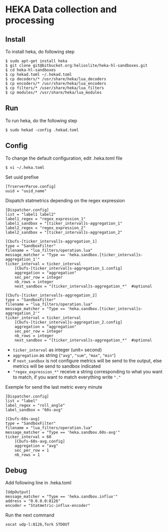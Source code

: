 HEKA Data collection and processing
===================================

Install
------------

To install heka, do following step

    $ sudo apt-get install heka
    $ git clone git@bitbucket.org:helioslite/heka-hl-sandboxes.git
    $ cd heka-hl-sandboxes
    $ cp hekad.toml ~/.hekad.toml
    $ cp decoders/* /usr/share/heka/lua_decoders
    $ cp encoders/* /usr/share/heka/lua_encoders
    $ cp filters/* /user/share/heka/lua_filters
    $ cp modules/* /usr/share/heka/lua_modules

Run
---

To run heka, do the following step

    $ sudo hekad -config .hekad.toml

Config
------

To change the default configuration, edit .heka.toml file

    $ vi ~/.heka.toml

Set uuid prefixe

    [TrserverParse.config]
    uuid = "uuid_name"

Dispatch statmetrics depending on the regex expression

    [Dispatcher.config]
    list = "label1 label2"
    label1_regex = "regex_expression_1"
    label1_sandbox = "[ticker_interval]s-aggregation_1"
    label2_regex = "regex_expression_2"
    label2_sandbox = "[ticker_interval]s-aggregation_2"

    [Cbufs-[ticker_interval]s-aggregation_1]
    type = "SandboxFilter"
    filename = "lua_filters/operation.lua"
    message_matcher = "Type == 'heka.sandbox.[ticker_interval]s-aggregation_1'"
    ticker_interval = ticker_interval
        [Cbufs-[ticker_interval]s-aggregation_1.config]
        aggregation = "aggregation"
        sec_per_row = integer
        nb_rows = integer
        next_sandbox = "[ticker_interval]s-aggregation_*"  #optional

    [Cbufs-[ticker_interval]s-aggregation_2]
    type = "SandboxFilter"
    filename = "lua_filters/operation.lua"
    message_matcher = "Type == 'heka.sandbox.[ticker_interval]s-aggregation_2'"
    ticker_interval = ticker_interval
        [Cbufs-[ticker_interval]s-aggregation_2.config]
        aggregation = "aggregation"
        sec_per_row = integer
        nb_rows = integer
        next_sandbox = "[ticker_interval]s-aggregation_*"  #optional

* `ticker_interval` as integer (unit= second)
* `aggregation` as string (`"avg"`, `"sum"`, `"max"`, `"min"`)
* if `next_sandbox` is not configure metrics will be send to the output, else metrics will be send to sandbox indicated
* `"regex_expression_*"` receive a string corresponding to what you want to match, if you want to match everything write `"."`

Exemple for send the last metric every minute

    [Dispatcher.config]
    list = "label"
    label_regex = "roll_angle"
    label_sandbox = "60s-avg"

    [Cbufs-60s-avg]
    type = "SandboxFilter"
    filename = "lua_filters/operation.lua"
    message_matcher = "Type == 'heka.sandbox.60s-avg'"
    ticker_interval = 60
        [Cbufs-60s-avg.config]
        aggregation = "avg"
        sec_per_row = 1
        nb_rows = 1

Debug
-----

Add following line in .heka.toml

    [UdpOutput]
    message_matcher = "Type == 'heka.sandbox.influx'"
    address = "0.0.0.0:8126"
    encoder = "Statmetric-influx-encoder"

Run the next command

    socat udp-l:8126,fork STDOUT
